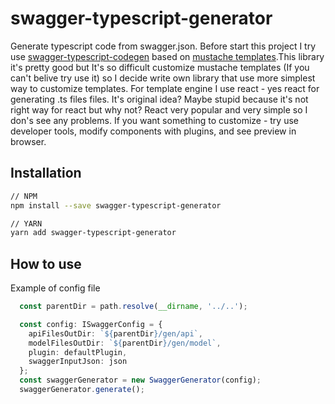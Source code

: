 # swagger-typescript-generator
Generate typescript code from swagger.json.
Before start this project I try use [swagger-typescript-codegen](https://github.com/mtennoe/swagger-typescript-codegen) based on [mustache templates](https://github.com/mtennoe/swagger-js-codegen/tree/master/lib/templates).This library it's pretty good but It's so difficult customize mustache templates (If you can't belive try use it) so I decide write own library that use more simplest way to customize templates.
For template engine I use react - yes react for generating .ts files files. It's original idea? Maybe stupid because it's not right way for react but why not? React very popular and very simple so I don's see any problems. If you want something to customize - try use developer tools, modify components with plugins, and see preview in browser.

## Installation

```bash
// NPM
npm install --save swagger-typescript-generator

// YARN
yarn add swagger-typescript-generator
```

## How to use
Example of config file


```ts
  const parentDir = path.resolve(__dirname, '../..');

  const config: ISwaggerConfig = {
    apiFilesOutDir: `${parentDir}/gen/api`,
    modelFilesOutDir: `${parentDir}/gen/model`,
    plugin: defaultPlugin,
    swaggerInputJson: json
  };
  const swaggerGenerator = new SwaggerGenerator(config);
  swaggerGenerator.generate();
```
